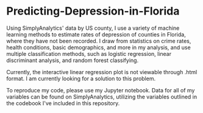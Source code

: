 # Predicting-Depression-in-Florida
Using SimplyAnalytics' data by US county, I use a variety of machine learning methods to estimate rates of depression of counties in Florida, where they have not been recorded. I draw from statistics on crime rates, health conditions, basic demographics, and more in my analysis, and use multiple classification methods, such as logistic regression, linear discriminant analysis, and random forest classifying.

Currently, the interactive linear regression plot is not viewable through .html format. I am currently looking for a solution to this problem.

To reproduce my code, please use my Jupyter notebook. Data for all of my variables can be found on SimplyAnalytics, utilizing the variables outlined in the codebook I've included in this repository.
